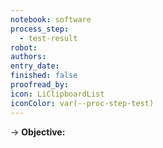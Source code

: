 ```yaml
---
notebook: software
process_step:
  - test-result
robot: 
authors: 
entry_date: 
finished: false
proofread_by: 
icon: LiClipboardList
iconColor: var(--proc-step-test)
---
```

<!-- include testing criteria, details of the test, outcome, and next steps -->
→ **Objective:** 